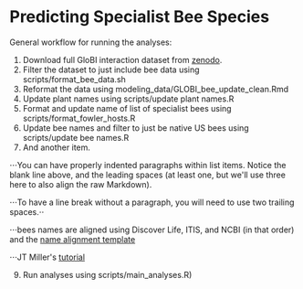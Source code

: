 # Predicting Specialist Bee Species

General workflow for running the analyses:

1. Download full GloBI interaction dataset from [zenodo](https://zenodo.org/record/7348355#.Y5owy-zMIcQ).
2. Filter the dataset to just include bee data using scripts/format_bee_data.sh
3. Reformat the data using modeling_data/GLOBI_bee_update_clean.Rmd
4. Update plant names using scripts/update plant names.R
5. Format and update name of list of specialist bees using scripts/format_fowler_hosts.R
6. Update bee names and filter to just be native US bees using scripts/update bee names.R 
7. And another item.

⋅⋅⋅You can have properly indented paragraphs within list items. Notice the blank line above, and the leading spaces (at least one, but we'll use three here to also align the raw Markdown).

⋅⋅⋅To have a line break without a paragraph, you will need to use two trailing spaces.⋅⋅

⋅⋅⋅bees names are aligned using Discover Life, ITIS, and NCBI (in that order) and the [name alignment template](https://github.com/globalbioticinteractions/name-alignment-template)

 ⋅⋅⋅JT Miller's [tutorial](https://big-bee-network.github.io/name-alignment-workshop/04-name-alignment/index.html)


9) Run analyses using scripts/main_analyses.R)
